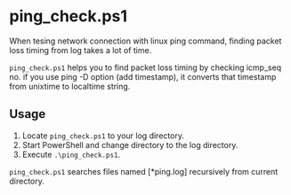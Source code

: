 # ping_check.ps1

When tesing network connection with linux ping command,
finding packet loss timing from log takes a lot of time.

```ping_check.ps1``` helps you to find packet loss timing by checking icmp_seq no.
if you use ping -D option (add timestamp), it converts that timestamp from unixtime to localtime string.

## Usage

1. Locate ```ping_check.ps1``` to your log directory.
2. Start PowerShell and change directory to the log directory.
3. Execute ```.\ping_check.ps1```.

```ping_check.ps1``` searches files named [*ping.log] recursively from current directory.

